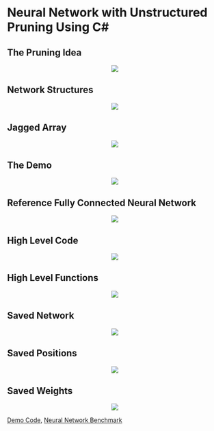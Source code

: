 # Neural Network with Unstructured Pruning Using C#

## The Pruning Idea
<p align="center">
  <img src="https://github.com/grensen/neural_network_pruning/blob/main/figures/pruning_idea.png?raw=true">
</p>

## Network Structures
<p align="center">
  <img src="https://github.com/grensen/neural_network_pruning/blob/main/figures/network_structures.png?raw=true">
</p>


## Jagged Array
<p align="center">
  <img src="https://github.com/grensen/neural_network_pruning/blob/main/figures/array_type_fixed.png?raw=true">
</p>


## The Demo
<p align="center">
  <img src="https://github.com/grensen/neural_network_pruning/blob/main/figures/pruning_demo.png?raw=true">
</p>

## Reference Fully Connected Neural Network
<p align="center">
  <img src="https://github.com/grensen/neural_network_benchmark/raw/main/benchmark.png?raw=true">
</p>

## High Level Code
<p align="center">
  <img src="https://github.com/grensen/neural_network_pruning/blob/main/figures/high_level_demo.png?raw=true">
</p>

## High Level Functions
<p align="center">
  <img src="https://github.com/grensen/neural_network_pruning/blob/main/figures/high_level_functions.png?raw=true">
</p>

## Saved Network
<p align="center">
  <img src="https://github.com/grensen/neural_network_pruning/blob/main/figures/network_file.png?raw=true">
</p>

## Saved Positions
<p align="center">
  <img src="https://github.com/grensen/neural_network_pruning/blob/main/figures/positions_file.png?raw=true">
</p>

## Saved Weights
<p align="center">
  <img src="https://github.com/grensen/neural_network_pruning/blob/main/figures/weights_file.png?raw=true">
</p>

[Demo Code](https://github.com/grensen/ML_demos/blob/main/code/neural_network_benchmark.cs),
[Neural Network Benchmark](https://github.com/grensen/neural_network_benchmark)

